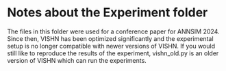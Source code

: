 # Notes about the Experiment folder

The files in this folder were used for a conference paper for ANNSIM 2024. Since 
then, VISHN has been optimized significantly and the experimental setup is no 
longer compatible with newer versions of VISHN. If you would still like to 
reproduce the results of the experiment, vishn_old.py is an older version of 
VISHN which can run the experiments.